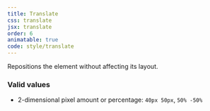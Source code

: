 ```yaml
---
title: Translate
css: translate
jsx: translate
order: 6
animatable: true
code: style/translate
---
```


Repositions the element without affecting its layout.

### Valid values

- 2-dimensional pixel amount or percentage: `40px 50px`, `50% -50%`
